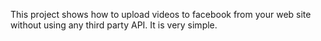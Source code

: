 This project shows how to upload videos to facebook from your web site without using any third party API. It is very simple.